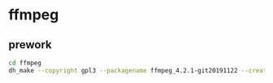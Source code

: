 # ffmpeg

## prework

```bash
cd ffmpeg
dh_make --copyright gpl3 --packagename ffmpeg_4.2.1-git20191122 --createorig --single
```